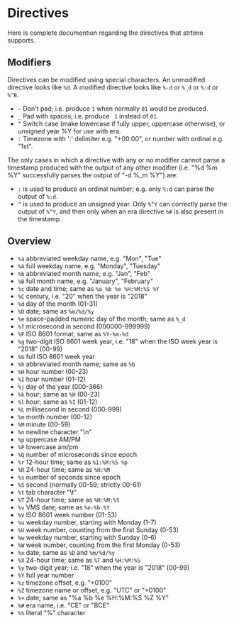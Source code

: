 # Directives

Here is complete documention regarding the directives that strtime supports.

## Modifiers

Directives can be modified using special characters.
An unmodified directive looks like `%d`. A modified directive looks like `%-d` or `%_d` or `%:d` or `%^B`.

- `-` Don't pad; i.e. produce `1` when normally `01` would be produced.
- `_` Pad with spaces; i.e. produce ` 1` instead of `01`.
- `^` Switch case (make lowercase if fully upper, uppercase otherwise), or unsigned year %Y for use with era.
- `:` Timezone with ':' delimiter e.g. "+00:00", or number with ordinal e.g. "1st".

The only cases in which a directive with any or no modifier cannot parse a
timestamp produced with the output of any other modifier
(i.e. "%d %m %Y" successfully parses the output of "-d %_m %Y") are:

- `:` is used to produce an ordinal number; e.g. only `%:d` can parse the output of `%:d`.
- `^` is used to produce an unsigned year. Only `%^Y` can correctly parse the output of `%^Y`, and then only when an era directive `%#` is also present in the timestamp.

## Overview

- `%a` abbreviated weekday name, e.g. "Mon", "Tue"
- `%A` full weekday name, e.g. "Monday", "Tuesday"
- `%b` abbreviated month name, e.g. "Jan", "Feb"
- `%B` full month name, e.g. "January", "February"
- `%c` date and time; same as `%a %b %e %H:%M:%S %Y`
- `%C` century, i.e. "20" when the year is "2018"
- `%d` day of the month (01-31)
- `%D` date; same as `%m/%d/%y`
- `%e` space-padded numeric day of the month; same as `%_d`
- `%f` microsecond in second (000000-999999)
- `%F` ISO 8601 format; same as `%Y-%m-%d`
- `%g` two-digit ISO 8601 week year, i.e. "18" when the ISO week year is "2018" (00-99)
- `%G` full ISO 8601 week year
- `%h` abbreviated month name; same as `%b`
- `%H` hour number (00-23)
- `%I` hour number (01-12)
- `%j` day of the year (000-366)
- `%k` hour; same as `%H` (00-23)
- `%l` hour; same as `%I` (01-12)
- `%L` millisecond in second (000-999)
- `%m` month number (00-12)
- `%M` minute (00-59)
- `%n` newline character "\n"
- `%p` uppercase AM/PM
- `%P` lowercase am/pm
- `%Q` number of microseconds since epoch
- `%r` 12-hour time; same as `%I:%M:%S %p`
- `%R` 24-hour time; same as `%H:%M`
- `%s` number of seconds since epoch
- `%S` second (normally 00-59; strictly 00-61)
- `%t` tab character "\t"
- `%T` 24-hour time; same as `%H:%M:%S`
- `%v` VMS date; same as `%e-%b-%Y`
- `%V` ISO 8601 week number (01-53)
- `%u` weekday number, starting with Monday (1-7)
- `%U` week number, counting from the first Sunday (0-53)
- `%w` weekday number, starting with Sunday (0-6)
- `%W` week number, counting from the first Monday (0-53)
- `%x` date; same as `%D` and `%m/%d/%y`
- `%X` 24-hour time; same as `%T` and `%H:%M:%S`
- `%y` two-digit year; i.e. "18" when the year is "2018" (00-99)
- `%Y` full year number
- `%z` timezone offset, e.g. "+0100"
- `%Z` timezone name or offset, e.g. "UTC" or "+0100"
- `%+` date; same as "%a %b %e %H:%M:%S %Z %Y"
- `%#` era name, i.e. "CE" or "BCE"
- `%%` literal "%" character
